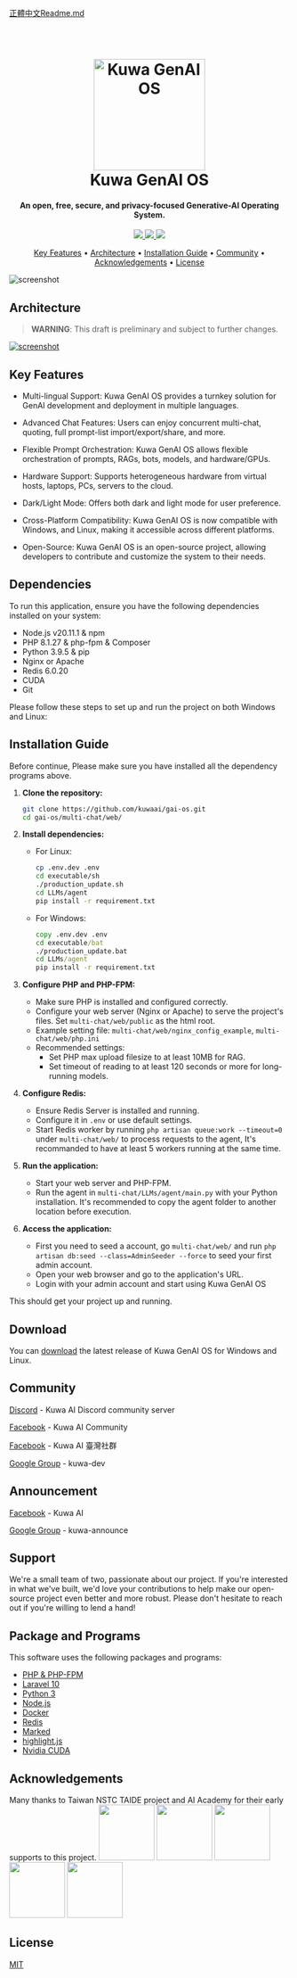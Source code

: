 [正體中文Readme.md](./README_TW.md)

<h1 align="center">
  <br>
  <a href="https://dev.kuwaai.org/">
  <img src="./multi-chat/web/public/images/kuwa.png" alt="Kuwa GenAI OS" width="200"></a>
  <br>
  Kuwa GenAI OS
  <br>
</h1>

<h4 align="center">An open, free, secure, and privacy-focused Generative-AI Operating System.</h4>

<p align="center">
  <a href="http://makeapullrequest.com">
    <img src="https://img.shields.io/badge/PRs-welcome-brightgreen.svg">
  </a>
  <a href="#">
    <img src="https://img.shields.io/badge/all_contributors-2-orange.svg?style=flat-square">
  </a>
  <a href="https://laravel.com/docs/10.x/releases">
    <img src="https://img.shields.io/badge/maintained%20with-Laravel-cc00ff.svg">
  </a>
</p>

<p align="center">
  <a href="#key-features">Key Features</a> •
  <a href="#dependencies">Architecture</a> •
  <a href="#installation-guide">Installation Guide</a> •
  <a href="#community">Community</a> •
  <a href="#acknowledgements">Acknowledgements</a> •
  <a href="#license">License</a>
</p>

![screenshot](./multi-chat/web/public/images/demo.gif)

## Architecture
> **WARNING**: This draft is preliminary and subject to further changes.

[![screenshot](./multi-chat/web/public/images/architecture.svg)](https://kuwaai.org/os/Intro)

## Key Features
* Multi-lingual Support: Kuwa GenAI OS provides a turnkey solution for GenAI development and deployment in multiple languages.

* Advanced Chat Features: Users can enjoy concurrent multi-chat, quoting, full prompt-list import/export/share, and more.

* Flexible Prompt Orchestration: Kuwa GenAI OS allows flexible orchestration of prompts, RAGs, bots, models, and hardware/GPUs.

* Hardware Support: Supports heterogeneous hardware from virtual hosts, laptops, PCs, servers to the cloud.

* Dark/Light Mode: Offers both dark and light mode for user preference.

* Cross-Platform Compatibility: Kuwa GenAI OS is now compatible with Windows, and Linux, making it accessible across different platforms.

* Open-Source: Kuwa GenAI OS is an open-source project, allowing developers to contribute and customize the system to their needs.

## Dependencies

To run this application, ensure you have the following dependencies installed on your system:

- Node.js v20.11.1 & npm
- PHP 8.1.27 & php-fpm & Composer
- Python 3.9.5 & pip
- Nginx or Apache
- Redis 6.0.20
- CUDA
- Git

Please follow these steps to set up and run the project on both Windows and Linux:

## Installation Guide
Before continue, Please make sure you have installed all the dependency programs above.
1. **Clone the repository:**
   ```sh
   git clone https://github.com/kuwaai/gai-os.git
   cd gai-os/multi-chat/web/
   ```

2. **Install dependencies:**

   - For Linux:
     ```sh
     cp .env.dev .env
     cd executable/sh
     ./production_update.sh
     cd LLMs/agent
     pip install -r requirement.txt
     ```

   - For Windows:
     ```bat
     copy .env.dev .env
     cd executable/bat
     ./production_update.bat
     cd LLMs/agent
     pip install -r requirement.txt
     ```

3. **Configure PHP and PHP-FPM:**
   - Make sure PHP is installed and configured correctly.
   - Configure your web server (Nginx or Apache) to serve the project's files. Set `multi-chat/web/public` as the html root.
   - Example setting file: `multi-chat/web/nginx_config_example`, `multi-chat/web/php.ini`
   - Recommended settings:
     - Set PHP max upload filesize to at least 10MB for RAG.
     - Set timeout of reading to at least 120 seconds or more for long-running models.

4. **Configure Redis:**
   - Ensure Redis Server is installed and running.
   - Configure it in `.env` or use default settings.
   - Start Redis worker by running `php artisan queue:work --timeout=0` under `multi-chat/web/` to process requests to the agent, It's recommanded to have at least 5 workers running at the same time.

5. **Run the application:**
   - Start your web server and PHP-FPM.
   - Run the agent in `multi-chat/LLMs/agent/main.py` with your Python installation. It's recommended to copy the agent folder to another location before execution.

6. **Access the application:**
   - First you need to seed a account, go `multi-chat/web/` and run `php artisan db:seed --class=AdminSeeder --force` to seed your first admin account.
   - Open your web browser and go to the application's URL.
   - Login with your admin account and start using Kuwa GenAI OS

This should get your project up and running.

## Download

You can [download](https://github.com/kuwaai/gai-os/releases) the latest release of Kuwa GenAI OS for Windows and Linux.

## Community

[Discord](https://github.com/amitmerchant1990/markdownify-web) - Kuwa AI Discord community server

[Facebook](https://www.facebook.com/groups/kuwaai.org) - Kuwa AI Community

[Facebook](https://www.facebook.com/groups/kuwaai.tw) - Kuwa AI 臺灣社群

[Google Group](https://groups.google.com/g/kuwaai-dev) - kuwa-dev

## Announcement

[Facebook](https://www.facebook.com/kuwaai) - Kuwa AI

[Google Group](https://groups.google.com/g/kuwaai-announce) - kuwa-announce

## Support

We're a small team of two, passionate about our project. If you're interested in what we've built, we'd love your contributions to help make our open-source project even better and more robust. Please don't hesitate to reach out if you're willing to lend a hand!

## Package and Programs

This software uses the following packages and programs:

- [PHP & PHP-FPM](https://www.php.net/)
- [Laravel 10](https://laravel.com/)
- [Python 3](https://www.python.org/)
- [Node.js](https://nodejs.org/)
- [Docker](https://www.docker.com/)
- [Redis](https://redis.io/)
- [Marked](https://github.com/chjj/marked)
- [highlight.js](https://highlightjs.org/)
- [Nvidia CUDA](https://developer.nvidia.com/cuda-toolkit)

## Acknowledgements
Many thanks to Taiwan NSTC TAIDE project and AI Academy for their early supports to this project.
<a href="https://www.nuk.edu.tw/"><img src="./multi-chat/web/public/images/logo_NUK.jpg" height="100px"></a>
<a href="https://taide.tw/"><img src="./multi-chat/web/public/images/logo_taide.jpg" height="100px"></a>
<a href="https://www.nstc.gov.tw/"><img src="./multi-chat/web/public/images/logo_NSTCpng.jpg" height="100px"></a>
<a href="https://www.narlabs.org.tw/"><img src="./multi-chat/web/public/images/logo_NARlabs.jpg" height="100px"></a>
<a href="https://aiacademy.tw/"><img src="./multi-chat/web/public/images/logo_AIA.jpg" height="100px"></a>

## License
[MIT](./LICENSE)